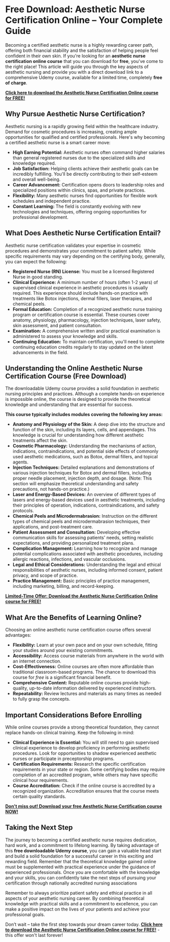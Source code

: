 # Free Download: Aesthetic Nurse Certification Online – Your Complete Guide

Becoming a certified aesthetic nurse is a highly rewarding career path, offering both financial stability and the satisfaction of helping people feel confident in their own skin. If you're looking for an **aesthetic nurse certification online course** that you can download for **free**, you've come to the right place! This article will guide you through the key aspects of aesthetic nursing and provide you with a direct download link to a comprehensive Udemy course, available for a limited time, completely **free of charge**.

[**Click here to download the Aesthetic Nurse Certification Online course for FREE!**](https://udemywork.com/aesthetic-nurse-certification-online)

## Why Pursue Aesthetic Nurse Certification?

Aesthetic nursing is a rapidly growing field within the healthcare industry. Demand for cosmetic procedures is increasing, creating ample opportunities for qualified and certified professionals. Here's why becoming a certified aesthetic nurse is a smart career move:

*   **High Earning Potential:** Aesthetic nurses often command higher salaries than general registered nurses due to the specialized skills and knowledge required.
*   **Job Satisfaction:** Helping clients achieve their aesthetic goals can be incredibly fulfilling. You'll be directly contributing to their self-esteem and overall well-being.
*   **Career Advancement:** Certification opens doors to leadership roles and specialized positions within clinics, spas, and private practices.
*   **Flexibility:** Many aesthetic nurses find opportunities for flexible work schedules and independent practice.
*   **Constant Learning:** The field is constantly evolving with new technologies and techniques, offering ongoing opportunities for professional development.

## What Does Aesthetic Nurse Certification Entail?

Aesthetic nurse certification validates your expertise in cosmetic procedures and demonstrates your commitment to patient safety. While specific requirements may vary depending on the certifying body, generally, you can expect the following:

*   **Registered Nurse (RN) License:** You must be a licensed Registered Nurse in good standing.
*   **Clinical Experience:** A minimum number of hours (often 1-2 years) of supervised clinical experience in aesthetic procedures is usually required. This experience should include hands-on practice with treatments like Botox injections, dermal fillers, laser therapies, and chemical peels.
*   **Formal Education:** Completion of a recognized aesthetic nurse training program or certification course is essential. These courses cover anatomy, physiology, pharmacology, injection techniques, laser safety, skin assessment, and patient consultation.
*   **Examination:** A comprehensive written and/or practical examination is administered to assess your knowledge and skills.
*   **Continuing Education:** To maintain certification, you'll need to complete continuing education credits regularly to stay updated on the latest advancements in the field.

## Understanding the Online Aesthetic Nurse Certification Course (Free Download)

The downloadable Udemy course provides a solid foundation in aesthetic nursing principles and practices. Although a complete hands-on experience is impossible online, the course is designed to provide the theoretical knowledge and understanding that are essential for success.

**This course typically includes modules covering the following key areas:**

*   **Anatomy and Physiology of the Skin:** A deep dive into the structure and function of the skin, including its layers, cells, and appendages. This knowledge is crucial for understanding how different aesthetic treatments affect the skin.
*   **Cosmetic Pharmacology:** Understanding the mechanisms of action, indications, contraindications, and potential side effects of commonly used aesthetic medications, such as Botox, dermal fillers, and topical agents.
*   **Injection Techniques:** Detailed explanations and demonstrations of various injection techniques for Botox and dermal fillers, including proper needle placement, injection depth, and dosage. (Note: This section will emphasize theoretical understanding and safety precautions, not hands-on practice.)
*   **Laser and Energy-Based Devices:** An overview of different types of lasers and energy-based devices used in aesthetic treatments, including their principles of operation, indications, contraindications, and safety protocols.
*   **Chemical Peels and Microdermabrasion:** Instruction on the different types of chemical peels and microdermabrasion techniques, their applications, and post-treatment care.
*   **Patient Assessment and Consultation:** Developing effective communication skills for assessing patients' needs, setting realistic expectations, and providing personalized treatment plans.
*   **Complication Management:** Learning how to recognize and manage potential complications associated with aesthetic procedures, including allergic reactions, infections, and vascular occlusions.
*   **Legal and Ethical Considerations:** Understanding the legal and ethical responsibilities of aesthetic nurses, including informed consent, patient privacy, and scope of practice.
*   **Practice Management:** Basic principles of practice management, including marketing, billing, and record-keeping.

[**Limited-Time Offer: Download the Aesthetic Nurse Certification Online course for FREE!**](https://udemywork.com/aesthetic-nurse-certification-online)

## What Are the Benefits of Learning Online?

Choosing an online aesthetic nurse certification course offers several advantages:

*   **Flexibility:** Learn at your own pace and on your own schedule, fitting your studies around your existing commitments.
*   **Accessibility:** Access course materials from anywhere in the world with an internet connection.
*   **Cost-Effectiveness:** Online courses are often more affordable than traditional classroom-based programs. The chance to download this course for *free* is a significant financial benefit.
*   **Comprehensive Content:** Reputable online courses provide high-quality, up-to-date information delivered by experienced instructors.
*   **Repeatability:** Review lectures and materials as many times as needed to fully grasp the concepts.

## Important Considerations Before Enrolling

While online courses provide a strong theoretical foundation, they cannot replace hands-on clinical training. Keep the following in mind:

*   **Clinical Experience is Essential:** You will still need to gain supervised clinical experience to develop proficiency in performing aesthetic procedures. Look for opportunities to shadow experienced aesthetic nurses or participate in preceptorship programs.
*   **Certification Requirements:** Research the specific certification requirements in your state or region. Some certifying bodies may require completion of an accredited program, while others may have specific clinical hour requirements.
*   **Course Accreditation:** Check if the online course is accredited by a recognized organization. Accreditation ensures that the course meets certain quality standards.

[**Don't miss out! Download your free Aesthetic Nurse Certification course NOW!**](https://udemywork.com/aesthetic-nurse-certification-online)

## Taking the Next Step

The journey to becoming a certified aesthetic nurse requires dedication, hard work, and a commitment to lifelong learning. By taking advantage of this **free downloadable Udemy course**, you can gain a valuable head start and build a solid foundation for a successful career in this exciting and rewarding field. Remember that the theoretical knowledge gained online must be supplemented with practical experience under the guidance of experienced professionals. Once you are comfortable with the knowledge and your skills, you can confidently take the next steps of pursuing your certification through nationally accredited nursing associations

Remember to always prioritize patient safety and ethical practice in all aspects of your aesthetic nursing career. By combining theoretical knowledge with practical skills and a commitment to excellence, you can make a positive impact on the lives of your patients and achieve your professional goals.

Don’t wait – take the first step towards your dream career today. [**Click here to download the Aesthetic Nurse Certification Online course for FREE!**](https://udemywork.com/aesthetic-nurse-certification-online) - this offer won't last forever!

